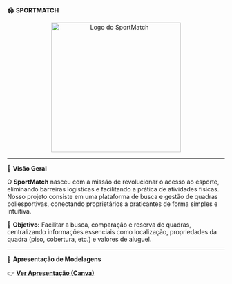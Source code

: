🏟️ **SPORTMATCH**

<p align="center">
  <img src="Documentacao/img/sportmatch_logo.jpg" alt="Logo do SportMatch" width="300"/>
</p>

---

🌟 **Visão Geral**

O **SportMatch** nasceu com a missão de revolucionar o acesso ao esporte, eliminando barreiras logísticas e facilitando a prática de atividades físicas. Nosso projeto consiste em uma plataforma de busca e gestão de quadras poliesportivas, conectando proprietários a praticantes de forma simples e intuitiva.

🎯 **Objetivo:** Facilitar a busca, comparação e reserva de quadras, centralizando informações essenciais como localização, propriedades da quadra (piso, cobertura, etc.) e valores de aluguel.

---

🔗 **Apresentação de Modelagens**

👉 [**Ver Apresentação (Canva)**](https://www.canva.com/design/DAG2arSbYvU/pDHhaSKUO-DQXrfnLubi_Q/edit?utm_content=DAG2arSbYvU&utm_campaign=designshare&utm_medium=link2&utm_source=sharebutton)
